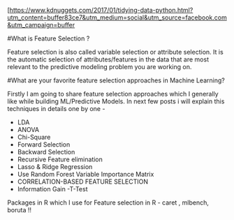 [https://www.kdnuggets.com/2017/01/tidying-data-python.html?utm_content=buffer83ce7&utm_medium=social&utm_source=facebook.com&utm_campaign=buffer


#What is Feature Selection ?

Feature selection is also called variable selection or attribute selection.
It is the automatic selection of attributes/features in the data  that are most relevant to the predictive modeling problem you are working on.

#What are your favorite feature selection approaches in Machine Learning?

Firstly I am going to share feature selection approaches which I generally like while building ML/Predictive Models. In next few posts i will explain this techniques in details one by one  - 

- LDA
- ANOVA
- Chi-Square
- Forward Selection
- Backward Selection
- Recursive Feature elimination
- Lasso & Ridge Regression 
- Use Random Forest Variable Importance Matrix
- CORRELATION-BASED FEATURE SELECTION
- Information Gain
-T-Test


Packages in R which I use for Feature selection in R - caret , mlbench, boruta !!


